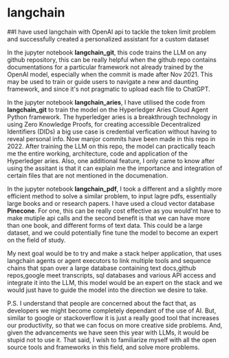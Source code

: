 # langchain
##I have used langchain with OpenAI api to tackle the token limit problem and successfully created a personalized assistant for a custom dataset

In the jupyter notebook **langchain_git**, this code trains the LLM on any github repository, this can be really helpful when the github repo contains 
documentations for a particular framework not already trained by the OpenAI model, especially when the commit is made after Nov 2021. This may be 
used to train or guide users to navigate a new and daunting framework, and since it's not pragmatic to upload each file to ChatGPT.

In the jupyter notebook **langchain_aries**, I have utilised the code from **langchain_git** to train the model on the Hyperledger Aries Cloud Agent Python 
framework. The hyperledger aries is a breakthrough technology in using Zero Knowledge Proofs, for creating accessible Decentralized Identifiers (DIDs)
a big use case is credential verfication without having to reveal personal info. Now manjor commits have been made in this repo in 2022. After training 
the LLM on this repo, the model can practically teach me the entire working, architecture, code and application of the Hyperledger aries. Also, one 
additional feature, I only came to know after using the assitant is that it can explain me the importance and integration of certain files that are
not mentioned in the documenation.

In the jupyter notebook **langchain_pdf**, I took a different and a slightly more efficient method to solve a similar problem, to input lagre pdfs,
essentially large books and or research papers. I have used a cloud vector database **Pinecone**. For one, this can be really cost effective as you
would'nt have to make mutiple api calls and the second benefit is that we can have more than one book, and different forms of text data. This could be a 
large dataset, and we could potentially fine tune the model to become an expert on the field of study.

My next goal would be to try and make a stack helper application, that uses langchain agents or agent executors to link multiple tools and sequence
chains that span over a large database containing text docs,github repos,google meet transcripts, sql databases and various API access and integrate 
it into the LLM, this model would be an expert on the stack and we would just have to guide the model into the direction we desire to take.

P.S. I understand that people are concerned about the fact that, as developers we might become completely dependant of the use of AI. But, similar to 
google or stackoverflow it is just a really good tool that increases our productivity, so that we can focus on more creative side problems. And, given 
the advancements we have seen this year with LLMs, it would be stupid not to use it. That said, I wish to familiarize myself with all the open source 
tools and frameworks in this field, and solve more problems.
